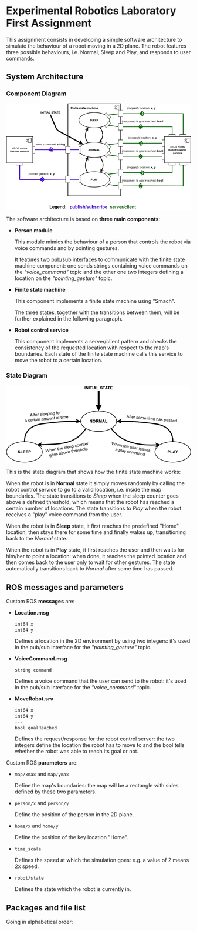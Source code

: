 # Experimental Robotics Laboratory First Assignment
This assignment consists in developing a simple software architecture to simulate the behaviour of a robot moving in a 2D plane. 
The robot features three possible behaviours, i.e. Normal, Sleep and Play, and responds to user commands.

## System Architecture

### Component Diagram

<p align="center"> 
<img src="https://github.com/DavidePiccinini/ERL_First_Assignment/blob/master/diagrams/Component_Diagram.png?raw=true">
</p>

The software architecture is based on **three main components**:

- **Person module**

    This module mimics the behaviour of a person that controls the robot via voice commands and by pointing gestures. 


    It features two pub/sub interfaces to communicate with the finite state machine component: one sends strings containing voice commands on the *"voice_command"* topic and the other one two integers defining a location on the *"pointing_gesture"* topic.

- **Finite state machine**

    This component implements a finite state machine using "Smach".

    The three states, together with the transitions between them, will be further explained in the following paragraph.

- **Robot control service**

    This component implements a server/client pattern and checks the consistency of the requested location with respect to the map's boundaries.
    Each state of the finite state machine calls this service to move the robot to a certain location.

### State Diagram

<p align="center"> 
<img src="https://github.com/DavidePiccinini/ERL_First_Assignment/blob/master/diagrams/State_Diagram.png?raw=true">
</p>

This is the state diagram that shows how the finite state machine works:

When the robot is in **Normal** state it simply moves randomly by calling the robot control service to go to a valid location, i.e. inside the map boundaries.
The state transitions to *Sleep* when the sleep counter goes above a defined threshold, which means that the robot has reached a certain number of locations.
The state transitions to *Play* when the robot receives a "play" voice command from the user. 

When the robot is in **Sleep** state, it first reaches the predefined "Home" location, then stays there for some time and finally wakes up, transitioning back to the *Normal* state.

When the robot is in **Play** state, it first reaches the user and then waits for him/her to point a location: when done, it reaches the pointed location and then comes back to the user only to wait for other gestures.
The state automatically transitions back to *Normal* after some time has passed.

## ROS messages and parameters

Custom ROS **messages** are:

- **Location.msg**

    ```
    int64 x
    int64 y
    ```

    Defines a location in the 2D environment by using two integers: it's used in the pub/sub interface for the *"pointing_gesture"* topic.

- **VoiceCommand.msg**

    ```
    string command
    ```

    Defines a voice command that the user can send to the robot: it's used in the pub/sub interface for the *"voice_command"* topic.

- **MoveRobot.srv**

    ```
    int64 x
    int64 y
    ---
    bool goalReached
    ```

    Defines the request/response for the robot control server: the two integers define the location the robot has to move to and the bool tells whether the robot was able to reach its goal or not.

Custom ROS **parameters** are:

- `map/xmax` and `map/ymax`

    Define the map's boundaries: the map will be a rectangle with sides defined by these two parameters.

- `person/x` and `person/y`

    Define the position of the person in the 2D plane.

- `home/x` and `home/y`

    Define the position of the key location "Home".

- `time_scale`

    Defines the speed at which the simulation goes: e.g. a value of 2 means 2x speed.

- `robot/state`

    Defines the state which the robot is currently in.

## Packages and file list

Going in alphabetical order: